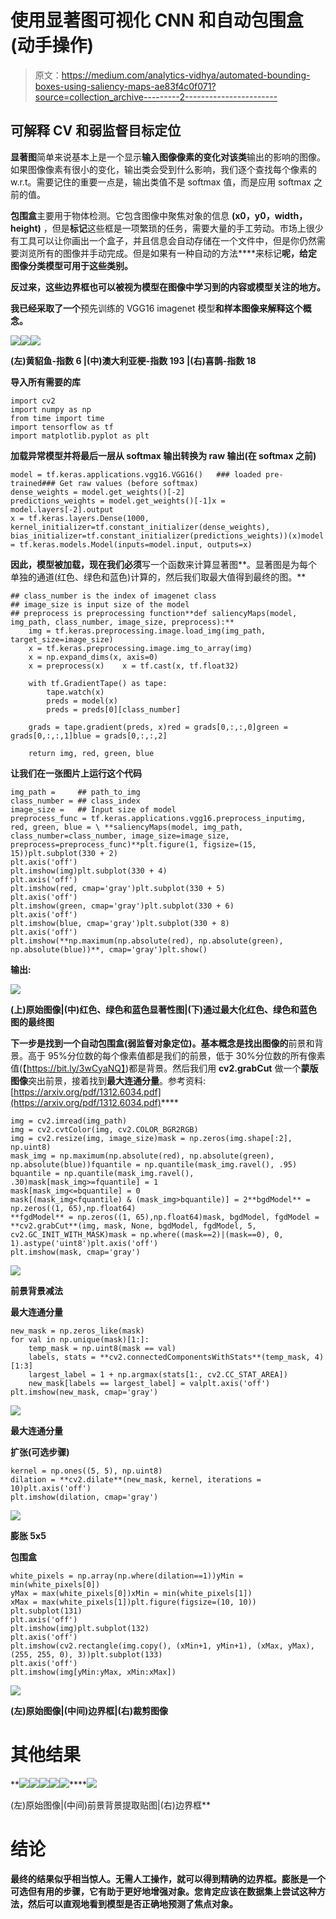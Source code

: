 # 使用显著图可视化 CNN 和自动包围盒(动手操作)

> 原文：<https://medium.com/analytics-vidhya/automated-bounding-boxes-using-saliency-maps-ae83f4c0f071?source=collection_archive---------2----------------------->

## 可解释 CV 和弱监督目标定位

**显著图**简单来说基本上是一个显示**输入图像像素的变化对该类**输出的影响的图像。如果图像像素有很小的变化，输出类会受到什么影响，我们逐个查找每个像素的 w.r.t。需要记住的重要一点是，输出类值不是 softmax 值，而是应用 softmax 之前的值。

**包围盒**主要用于物体检测。它包含图像中聚焦对象的信息 **(x0，y0，width，height)** ，但是**标记**这些框是一项繁琐的任务，需要大量的手工劳动。市场上很少有工具可以让你画出一个盒子，并且信息会自动存储在一个文件中，但是你仍然需要浏览所有的图像并手动完成。但是如果有一种自动的方法****来标记**呢，给定图像分类模型可用于这些类别。**

**反过来，这些边界框也可以被视为模型在图像中学习到的内容或模型关注的地方。**

**我已经采取了一个**预先训练的 VGG16 imagenet 模型**和样本图像来解释这个概念。**

**![](img/eb9e0e883f3ce873d2abb2c698156f9c.png)****![](img/60c268d5edfa5aae2c80139370fcff7a.png)****![](img/f50d9b5a25601706d5eea19fab5c1f90.png)**

**(左)黄貂鱼-指数 6 |(中)澳大利亚梗-指数 193 |(右)喜鹊-指数 18**

****导入所有需要的库****

```
import cv2
import numpy as np
from time import time
import tensorflow as tf
import matplotlib.pyplot as plt
```

****加载异常模型并将最后一层从 softmax 输出转换为 raw 输出(在 softmax 之前)****

```
model = tf.keras.applications.vgg16.VGG16()   ### loaded pre-trained### Get raw values (before softmax)
dense_weights = model.get_weights()[-2]
predictions_weights = model.get_weights()[-1]x = model.layers[-2].output
x = tf.keras.layers.Dense(1000, kernel_initializer=tf.constant_initializer(dense_weights), bias_initializer=tf.constant_initializer(predictions_weights))(x)model = tf.keras.models.Model(inputs=model.input, outputs=x)
```

**因此，模型被加载，现在我们必须**写一个函数来计算显著图**。显著图是为每个单独的通道(红色、绿色和蓝色)计算的，然后我们取最大值得到最终的图。**

```
## class_number is the index of imagenet class
## image_size is input size of the model
## preprocess is preprocessing function**def saliencyMaps(model, img_path, class_number, image_size, preprocess):**
    img = tf.keras.preprocessing.image.load_img(img_path, target_size=image_size)
    x = tf.keras.preprocessing.image.img_to_array(img)
    x = np.expand_dims(x, axis=0)
    x = preprocess(x)    x = tf.cast(x, tf.float32)

    with tf.GradientTape() as tape:
        tape.watch(x)
        preds = model(x)
        preds = preds[0][class_number]

    grads = tape.gradient(preds, x)red = grads[0,:,:,0]green = grads[0,:,:,1]blue = grads[0,:,:,2]

    return img, red, green, blue
```

****让我们在一张图片上运行这个代码****

```
img_path =     ## path_to_img
class_number = ## class_index
image_size =   ## Input size of model
preprocess_func = tf.keras.applications.vgg16.preprocess_inputimg, red, green, blue = \ **saliencyMaps(model, img_path, class_number=class_number, image_size=image_size, preprocess=preprocess_func)**plt.figure(1, figsize=(15, 15))plt.subplot(330 + 2)
plt.axis('off')
plt.imshow(img)plt.subplot(330 + 4)
plt.axis('off')
plt.imshow(red, cmap='gray')plt.subplot(330 + 5)
plt.axis('off')
plt.imshow(green, cmap='gray')plt.subplot(330 + 6)
plt.axis('off')
plt.imshow(blue, cmap='gray')plt.subplot(330 + 8)
plt.axis('off')
plt.imshow(**np.maximum(np.absolute(red), np.absolute(green), np.absolute(blue))**, cmap='gray')plt.show()
```

****输出:****

**![](img/041f60c32289c3c173e1388a7d457faa.png)**

**(上)原始图像|(中)红色、绿色和蓝色显著性图|(下)通过最大化红色、绿色和蓝色图的最终图**

**下一步是找到一个自动包围盒(弱监督对象定位)。基本概念是找出图像的**前景和背景。高于 95%分位数的每个像素值都是我们的前景，低于 30%分位数的所有像素值(【https://bit.ly/3wCyaNQ】)都是背景。然后我们用 **cv2.grabCut** 做一个**蒙版图像**突出前景，接着找到**最大连通分量**。参考资料:[https://arxiv.org/pdf/1312.6034.pdf](https://arxiv.org/pdf/1312.6034.pdf)****

```
img = cv2.imread(img_path)
img = cv2.cvtColor(img, cv2.COLOR_BGR2RGB)
img = cv2.resize(img, image_size)mask = np.zeros(img.shape[:2], np.uint8)
mask_img = np.maximum(np.absolute(red), np.absolute(green), np.absolute(blue))fquantile = np.quantile(mask_img.ravel(), .95)
bquantile = np.quantile(mask_img.ravel(), .30)mask[mask_img>=fquantile] = 1
mask[mask_img<=bquantile] = 0
mask[(mask_img<fquantile) & (mask_img>bquantile)] = 2**bgdModel** = np.zeros((1, 65),np.float64)
**fgdModel** = np.zeros((1, 65),np.float64)mask, bgdModel, fgdModel = **cv2.grabCut**(img, mask, None, bgdModel, fgdModel, 5, cv2.GC_INIT_WITH_MASK)mask = np.where((mask==2)|(mask==0), 0, 1).astype('uint8')plt.axis('off')
plt.imshow(mask, cmap='gray')
```

**![](img/50cf71c4537dba515b30ec8e00ead298.png)**

**前景背景减法**

****最大连通分量****

```
new_mask = np.zeros_like(mask)
for val in np.unique(mask)[1:]:
    temp_mask = np.uint8(mask == val)
    labels, stats = **cv2.connectedComponentsWithStats**(temp_mask, 4)[1:3]
    largest_label = 1 + np.argmax(stats[1:, cv2.CC_STAT_AREA])
    new_mask[labels == largest_label] = valplt.axis('off')
plt.imshow(new_mask, cmap='gray')
```

**![](img/2d94e71f3beafaa744d345d173245417.png)**

**最大连通分量**

****扩张(可选步骤)****

```
kernel = np.ones((5, 5), np.uint8)
dilation = **cv2.dilate**(new_mask, kernel, iterations = 10)plt.axis('off')
plt.imshow(dilation, cmap='gray')
```

**![](img/6d9ea972257a3b1ec0452dd0a2f0130a.png)**

**膨胀 5x5**

****包围盒****

```
white_pixels = np.array(np.where(dilation==1))yMin = min(white_pixels[0])
yMax = max(white_pixels[0])xMin = min(white_pixels[1])
xMax = max(white_pixels[1])plt.figure(figsize=(10, 10))
plt.subplot(131)
plt.axis('off')
plt.imshow(img)plt.subplot(132)
plt.axis('off')
plt.imshow(cv2.rectangle(img.copy(), (xMin+1, yMin+1), (xMax, yMax), (255, 255, 0), 3))plt.subplot(133)
plt.axis('off')
plt.imshow(img[yMin:yMax, xMin:xMax])
```

**![](img/03c50517ade12ae2831144d5b9920c45.png)**

**(左)原始图像|(中间)边界框|(右)裁剪图像**

# ****其他结果****

**![](img/2270a7c997a64741645c63195362aa00.png)****![](img/d93f6eeb28423a8140e7c9f8d62ac92d.png)****![](img/3e273e8bbfe9093cf0157f1c6d637a19.png)****![](img/d63d29bc33bda9591d0152f698227874.png)****![](img/ed1ab47f1f2de560e35ac44057837102.png)****![](img/37650cdd3c2709ca6585c79f013925a3.png)

(左)原始图像|(中间)前景背景提取贴图|(右)边界框** 

# **结论**

**最终的结果似乎相当惊人。无需人工操作，就可以得到精确的边界框。膨胀是一个可选但有用的步骤，它有助于更好地增强对象。您肯定应该在数据集上尝试这种方法，然后可以直观地看到模型是否正确地预测了焦点对象。**